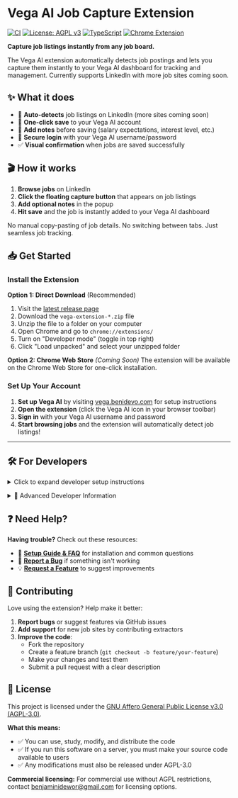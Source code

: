 # Vega AI Job Capture Extension

[![CI](https://github.com/benidevo/vega-ai-extension/actions/workflows/ci.yml/badge.svg)](https://github.com/benidevo/vega-ai-extension/actions/workflows/ci.yml)
[![License: AGPL v3](https://img.shields.io/badge/License-AGPL%20v3-blue.svg)](https://www.gnu.org/licenses/agpl-3.0)
[![TypeScript](https://img.shields.io/badge/TypeScript-007ACC?logo=typescript&logoColor=white)](https://www.typescriptlang.org/)
[![Chrome Extension](https://img.shields.io/badge/Chrome-Extension-4285F4?logo=google-chrome&logoColor=white)](https://chrome.google.com/webstore)

**Capture job listings instantly from any job board.**

The Vega AI extension automatically detects job postings and lets you capture them instantly to your Vega AI dashboard for tracking and management. Currently supports LinkedIn with more job sites coming soon.

## ✨ What it does

- 🎯 **Auto-detects** job listings on LinkedIn (more sites coming soon)
- 💾 **One-click save** to your Vega AI account
- 📝 **Add notes** before saving (salary expectations, interest level, etc.)
- 🔐 **Secure login** with your Vega AI username/password
- ✅ **Visual confirmation** when jobs are saved successfully

## 🎬 How it works

1. **Browse jobs** on LinkedIn
2. **Click the floating capture button** that appears on job listings
3. **Add optional notes** in the popup
4. **Hit save** and the job is instantly added to your Vega AI dashboard

No manual copy-pasting of job details. No switching between tabs. Just seamless job tracking.

## 📥 Get Started

### Install the Extension

**Option 1: Direct Download** (Recommended)

1. Visit the [latest release page](https://github.com/benidevo/vega-ai-extension/releases/latest)
2. Download the `vega-extension-*.zip` file
3. Unzip the file to a folder on your computer
4. Open Chrome and go to `chrome://extensions/`
5. Turn on "Developer mode" (toggle in top right)
6. Click "Load unpacked" and select your unzipped folder

**Option 2: Chrome Web Store** *(Coming Soon)*
The extension will be available on the Chrome Web Store for one-click installation.

### Set Up Your Account

1. **Set up Vega AI** by visiting [vega.benidevo.com](https://vega.benidevo.com) for setup instructions
2. **Open the extension** (click the Vega AI icon in your browser toolbar)
3. **Sign in** with your Vega AI username and password
4. **Start browsing jobs** and the extension will automatically detect job listings!

---

## 🛠️ For Developers

<details>
<summary>Click to expand developer setup instructions</summary>

### Prerequisites

- Node.js 20+ and npm
- Chrome browser

### Quick Setup

```bash
# Clone and install
git clone https://github.com/benidevo/vega-ai-extension.git
cd vega-ai-extension
npm install

# Build and load
npm run build
```

Then load the `dist` folder as an unpacked extension in Chrome.

### Configuration

The extension uses **username/password authentication by default**. Google OAuth is available but disabled by default.

**Basic Setup** - Update API endpoint in `src/config/index.ts` if needed:

```typescript
api: {
  baseUrl: 'http://localhost:8765'  // Default port, change if your backend uses different port
}
```

**Optional: Enable Google OAuth** - Uncomment in production config:

```typescript
features: {
  enableGoogleAuth: true, // Uncomment and set to true
},
auth: {
  providers: {
    google: {
      clientId: 'your-google-client-id.apps.googleusercontent.com' // Add your client ID
    }
  }
}
```

### Technical Documentation

📋 **[Technical Design Document](docs/TECHNICAL_DESIGN.md)** - Detailed architecture, security, and implementation details</details>

<details>
<summary>🔧 Advanced Developer Information</summary>

### Available Scripts

```bash
npm run dev         # Development build with watch mode
npm run build       # Production build
npm run lint        # Run ESLint
npm run test        # Run Jest tests
npm run typecheck   # Run TypeScript type checking
```

### Build & Release

- **CI**: Runs on every push/PR (quality checks + build verification)
- **Manual Build**: Trigger from GitHub Actions for testing
- **Release**: Auto-triggered by git tags

**Creating a New Release:**

```bash
# 1. Commit your changes and merge to master branch
git checkout master
git merge your-feature-branch
git push origin master

# 2. Create version and tag (automatically updates package.json)
npm version patch   # for bug fixes (0.1.0 → 0.1.1)
npm version minor   # for new features (0.1.0 → 0.2.0)
npm version major   # for breaking changes (0.1.0 → 1.0.0)

# 3. Push the tag to trigger release workflow
git push origin --tags
```

GitHub Actions will automatically build the extension and create a release with the zip file.

### Code Quality

Pre-commit hooks run ESLint, Prettier, TypeScript checks, and tests automatically.

### Adding New Job Sites

1. Create extractor in `src/content/extractors/` implementing `IJobExtractor`
2. Register in `src/content/extractors/index.ts`
3. Content script auto-detects and uses it

</details>

## ❓ Need Help?

**Having trouble?** Check out these resources:

- 📖 **[Setup Guide & FAQ](https://vega.benidevo.com/#faq)** for installation and common questions
- 🐛 **[Report a Bug](https://github.com/benidevo/vega-ai-extension/issues)** if something isn't working
- 💡 **[Request a Feature](https://github.com/benidevo/vega-ai-extension/issues)** to suggest improvements

## 🤝 Contributing

Love using the extension? Help make it better:

1. **Report bugs** or suggest features via GitHub issues
2. **Add support** for new job sites by contributing extractors
3. **Improve the code**:
   - Fork the repository
   - Create a feature branch (`git checkout -b feature/your-feature`)
   - Make your changes and test them
   - Submit a pull request with a clear description

## 📝 License

This project is licensed under the [GNU Affero General Public License v3.0 (AGPL-3.0)](https://www.gnu.org/licenses/agpl-3.0).

**What this means:**

- ✅ You can use, study, modify, and distribute the code
- ✅ If you run this software on a server, you must make your source code available to users
- ✅ Any modifications must also be released under AGPL-3.0

**Commercial licensing:** For commercial use without AGPL restrictions, contact [benjaminidewor@gmail.com](mailto:benjaminidewor@gmail.com) for licensing options.
